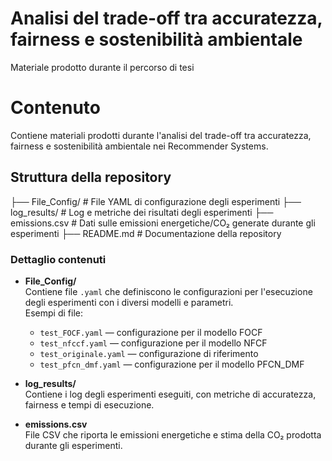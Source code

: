 # Analisi del trade-off tra accuratezza, fairness e sostenibilità ambientale
Materiale prodotto durante il percorso di tesi 
# Contenuto
Contiene materiali prodotti durante l'analisi del trade-off tra accuratezza, fairness e sostenibilità ambientale nei Recommender Systems.
## Struttura della repository
├── File_Config/ # File YAML di configurazione degli esperimenti
├── log_results/ # Log e metriche dei risultati degli esperimenti
├── emissions.csv # Dati sulle emissioni energetiche/CO₂ generate durante gli esperimenti
├── README.md # Documentazione della repository


### Dettaglio contenuti

- **File_Config/**  
  Contiene file `.yaml` che definiscono le configurazioni per l'esecuzione degli esperimenti con i diversi modelli e parametri.  
  Esempi di file:  
  - `test_FOCF.yaml` — configurazione per il modello FOCF
  - `test_nfccf.yaml` — configurazione per il modello NFCF  
  - `test_originale.yaml` — configurazione di riferimento  
  - `test_pfcn_dmf.yaml` — configurazione per il modello PFCN_DMF  

- **log_results/**  
  Contiene i log degli esperimenti eseguiti, con metriche di accuratezza, fairness e tempi di esecuzione.

- **emissions.csv**  
  File CSV che riporta le emissioni energetiche e stima della CO₂ prodotta durante gli esperimenti.


